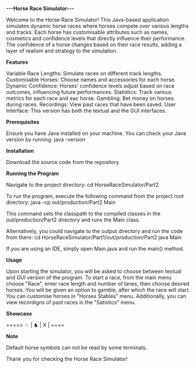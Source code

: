 **---Horse Race Simulator---**

Welcome to the Horse Race Simulator! This Java-based application simulates dynamic horse races where horses compete over various lengths and tracks. Each horse has customisable attributes such as names, cosmetics and confidence levels that directly influence their performance. The confidence of a horse changes based on their race results, adding a layer of realism and strategy to the simulation.

**Features**

Variable Race Lengths: Simulate races on different track lengths.
Customisable Horses: Choose names and accessories for each horse.
Dynamic Confidence: Horses' confidence levels adjust based on race outcomes, influencing future performances.
Statistics: Track various metrics for each race and eac horse.
Gambling: Bet money on horses during races.
Recordings: View past races that have been saved.
User Interface: This version has both the textual and the GUI interfaces.

**Prerequisites**

Ensure you have Java installed on your machine. You can check your Java version by running:
java -version

**Installation**

Download the source code from the repository

**Running the Program**

Navigate to the project directory:
cd HorseRaceSimulator/Part2

To run the program, execute the following command from the project root directory:
java -cp out/production/Part2 Main

This command sets the classpath to the compiled classes in the out/production/Part2 directory and runs the Main class.

Alternatively, you could navigate to the output directory and run the code from there:
cd HorseRaceSimulator/Part1/out/production/Part2
java Main

If you are using an IDE, simply open Main.java and run the main() method.

**Usage**

Upon starting the simulator, you will be asked to choose between textual and GUI version of the program. To start a race, from the main menu choose "Race", enter race length and number of lanes, then choose desired horses. You will be given an option to gamble, after which the race will start. You can customise horses in "Horses Stables" menu. Additionally, you can view recordigns of past races in the "Satistics" menu.

**Showcase**

\=\=\=\=\=
       ♘                      |
               ♞              |
       X                       |
\=\=\=\=

**Note**

Default horse symbols can not be read by some terminals.




Thank you for checking the Horse Race Simulator!

